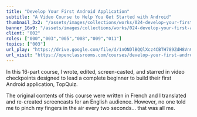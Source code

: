 ```yaml
---
title: "Develop Your First Android Application"
subtitle: "A Video Course to Help You Get Started with Android"
thumbnail_3x2: "/assets/images/collections/works/024-develop-your-first-android-application/3x2.jpg"
banner_16x9: "/assets/images/collections/works/024-develop-your-first-android-application/16x9.jpg"
client: "002"
roles: ["000","003","005","008","009","011"]
topics: ["003"]
url_play: "https://drive.google.com/file/d/1nONDlBQQlXcz4CBTH789ZdH8VnCjn_A_/view?usp=sharing"
url_visit: "https://openclassrooms.com/courses/develop-your-first-android-application"
---
```

In this 16-part course, I wrote, edited, screen-casted, and starred in video checkpoints designed to lead a complete beginner to build their first Android application, TopQuiz.

The original contents of this course were written in French and I translated and re-created screencasts for an English audience. However, no one told me to pinch my fingers in the air every two seconds... that was all me.
